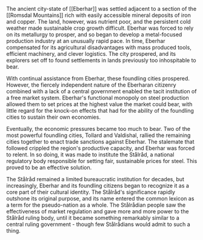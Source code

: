 The ancient city-state of [[Eberhar]] was settled adjacent to a section of the [[Romsdal Mountains]] rich with easily accessible mineral deposits of iron and copper. The land, however, was nutrient poor, and the persistent cold weather made sustainable crop growth difficult. Eberhar was forced to rely on its metallurgy to prosper, and so began to develop a metal-focused production industry at an unusually rapid pace. In time, Eberhar compensated for its agricultural disadvantages with mass produced tools, efficient machinery, and clever logistics. The city prospered, and its explorers set off to found settlements in lands previously too inhospitable to bear.   

With continual assistance from Eberhar, these foundling cities prospered. However, the fiercely independent nature of the Eberharan citizenry combined with a lack of a central government enabled the tacit institution of a free market system. Eberhar's functional monopoly on steel production allowed them to set prices at the highest value the market could bear, with little regard for the knock-on effects that had for the ability of the foundling cities to sustain their own economies.   

Eventually, the economic pressures became too much to bear. Two of the most powerful foundling cities, Tollard and Valdishal, rallied the remaining cities together to enact trade sanctions against Eberhar. The stalemate that followed crippled the region's productive capacity, and Eberhar was forced to relent. In so doing, it was made to institute the Stålråd, a national regulatory body responsible for setting fair, sustainable prices for steel. This proved to be an effective solution.

The Stålråd remained a limited bureaucratic institution for decades, but increasingly, Eberhar and its foundling citizens began to recognize it as a core part of their cultural identity. The Stålråd's significance rapidly outshone its original purpose, and its name entered the common lexicon as a term for the pseudo-nation as a whole. The Stålrådian people saw the effectiveness of market regulation and gave more and more power to the Stålråd ruling body, until it became something remarkably similar to a central ruling government - though few Stålrådians would admit to such a thing.